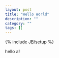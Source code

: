 ```yaml
---
layout: post
title: "Hello World"
description: ""
category: ""
tags: []
---
```

{% include JB/setup %}

hello a!

